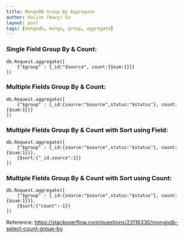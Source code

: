 ```yaml
---
title: MongoDB Group By Aggregate
author: Haijun (Navy) Su
layout: post
tags: [mongodb, mongo, group, aggregate]
---
```



### Single Field Group By & Count:

```
db.Request.aggregate([
    {"$group" : {_id:"$source", count:{$sum:1}}}
])
```

### Multiple Fields Group By & Count:

```
db.Request.aggregate([
    {"$group" : {_id:{source:"$source",status:"$status"}, count:{$sum:1}}}
])
```

### Multiple Fields Group By & Count with Sort using Field:

```
db.Request.aggregate([
    {"$group" : {_id:{source:"$source",status:"$status"}, count:{$sum:1}}},
    {$sort:{"_id.source":1}}
])
```

### Multiple Fields Group By & Count with Sort using Count:

```
db.Request.aggregate([
    {"$group" : {_id:{source:"$source",status:"$status"}, count:{$sum:1}}},
    {$sort:{"count":-1}}
])
```

Reference:
<https://stackoverflow.com/questions/23116330/mongodb-select-count-group-by>
